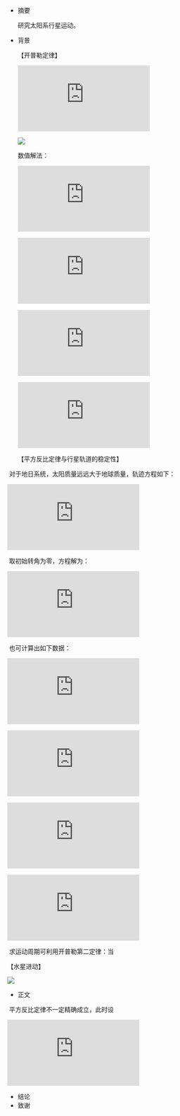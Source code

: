 * 摘要

  研究太阳系行星运动。

* 背景
  
  【开普勒定律】

  ![](http://latex.codecogs.com/gif.latex?F_%7BG%7D%3D%5Cfrac%7BGM_%7Bs%7DM_%7BE%7D%7D%7Br%5E2%7D)

  ![](http://img2.duitang.com/uploads/item/201212/14/20121214005713_zfWF3.thumb.600_0.gif)
  
  数值解法：

  ![](http://latex.codecogs.com/gif.latex?v_%7Bx%2Ci&plus;1%7D%3Dv_%7Bx%2Ci%7D-%5Cfrac%7B4%20%5Cpi%5E2%20x_%7Bi%7D%7D%7Br_%7Bi%7D%5E3%7D%5CDelta%20t)
  
  ![](http://latex.codecogs.com/gif.latex?x_%7Bi&plus;1%7D%3Dx_%7Bi%7D&plus;v_%7Bx%2Ci&plus;1%7D%5CDelta%20t)
      
  ![](http://latex.codecogs.com/gif.latex?v_%7By%2Ci&plus;1%7D%3Dv_%7By%2Ci%7D-%5Cfrac%7B4%20%5Cpi%5E2%20y_%7Bi%7D%7D%7Br_%7Bi%7D%5E3%7D%5CDelta%20t)
      
  ![](http://latex.codecogs.com/gif.latex?y_%7Bi&plus;1%7D%3Dy_%7Bi%7D&plus;v_%7By%2Ci&plus;1%7D%5CDelta%20t)


  【平方反比定律与行星轨道的稳定性】
  
  对于地日系统，太阳质量远远大于地球质量，轨迹方程如下：
  
  ![](http://latex.codecogs.com/gif.latex?%5Cfrac%7Bd%5E2%7D%7Bd%5Ctheta%5E2%7D%28%5Cfrac%7B1%7D%7Br%7D%29&plus;%5Cfrac%7B1%7D%7Br%7D%3D-%5Cfrac%7B%5Cmu%20r%5E2%7D%7BL%5E2%7DF%28r%29)
  
  取初始转角为零，方程解为：
  
  ![](http://latex.codecogs.com/gif.latex?r%3D%28%5Cfrac%7B%5Cmu%20G%20M_%7BS%7DM_%7BP%7D%7D%7BL%5E2%7D%29%5Cfrac%7B1%7D%7B1-ecos%5Ctheta%7D)
  
  也可计算出如下数据：
  
  ![](http://latex.codecogs.com/gif.latex?r_%7Bmin%7D%3Da%281-e%29)
  
  ![](http://latex.codecogs.com/gif.latex?r_%7Bmax%7D%3Da%281&plus;e%29)
  
  ![](http://latex.codecogs.com/gif.latex?v_%7Bmax%7D%3D%5Csqrt%7BGM_%7BS%7D%7D%5Csqrt%7B%5Cfrac%7B%281&plus;e%29%7D%7Ba%281-e%29%7D%281&plus;%5Cfrac%7BM_%7BP%7D%7D%7BM_%7BS%7D%7D%29%7D)
  
  ![](http://latex.codecogs.com/gif.latex?v_%7Bmin%7D%3D%5Csqrt%7BGM_%7BS%7D%7D%5Csqrt%7B%5Cfrac%7B%281-e%29%7D%7Ba%281&plus;e%29%7D%281&plus;%5Cfrac%7BM_%7BP%7D%7D%7BM_%7BS%7D%7D%29%7D)
  
  
  求运动周期可利用开普勒第二定律：当
  

  
      
      
  【水星进动】
      
  ![](http://imgsrc.baidu.com/forum/w%3D580/sign=8c71377d41166d223877159c76220945/9f4702003af33a8730dab0acc45c10385243b554.jpg)

* 正文

  平方反比定律不一定精确成立，此时设
  
  ![](http://latex.codecogs.com/gif.latex?F_%7BG%7D%3D%5Cfrac%7BGM_%7Bs%7DM_%7BE%7D%7D%7Br%5E%5Cbeta%7D)
  
* 结论
* 致谢
